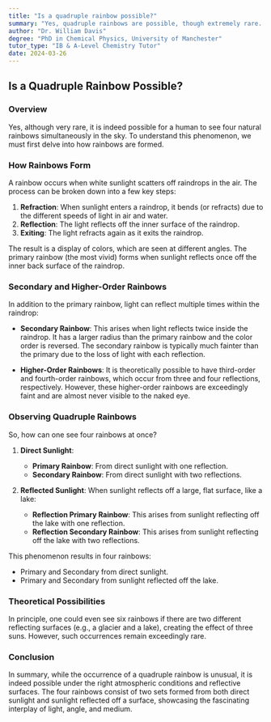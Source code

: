 ```yaml
---
title: "Is a quadruple rainbow possible?"
summary: "Yes, quadruple rainbows are possible, though extremely rare. They occur when direct sunlight and sunlight reflected by a large surface, like a lake, create two sets of primary and secondary rainbows. While a third-order rainbow is difficult to see, a lake reflecting sunlight acts like a second sun, creating a visible quadruple rainbow."
author: "Dr. William Davis"
degree: "PhD in Chemical Physics, University of Manchester"
tutor_type: "IB & A-Level Chemistry Tutor"
date: 2024-03-26
---
```


## Is a Quadruple Rainbow Possible?

### Overview

Yes, although very rare, it is indeed possible for a human to see four natural rainbows simultaneously in the sky. To understand this phenomenon, we must first delve into how rainbows are formed.

### How Rainbows Form

A rainbow occurs when white sunlight scatters off raindrops in the air. The process can be broken down into a few key steps:

1. **Refraction**: When sunlight enters a raindrop, it bends (or refracts) due to the different speeds of light in air and water.
2. **Reflection**: The light reflects off the inner surface of the raindrop.
3. **Exiting**: The light refracts again as it exits the raindrop.

The result is a display of colors, which are seen at different angles. The primary rainbow (the most vivid) forms when sunlight reflects once off the inner back surface of the raindrop. 

### Secondary and Higher-Order Rainbows

In addition to the primary rainbow, light can reflect multiple times within the raindrop:

- **Secondary Rainbow**: This arises when light reflects twice inside the raindrop. It has a larger radius than the primary rainbow and the color order is reversed. The secondary rainbow is typically much fainter than the primary due to the loss of light with each reflection.
  
- **Higher-Order Rainbows**: It is theoretically possible to have third-order and fourth-order rainbows, which occur from three and four reflections, respectively. However, these higher-order rainbows are exceedingly faint and are almost never visible to the naked eye. 

### Observing Quadruple Rainbows

So, how can one see four rainbows at once? 

1. **Direct Sunlight**:
   - **Primary Rainbow**: From direct sunlight with one reflection.
   - **Secondary Rainbow**: From direct sunlight with two reflections.

2. **Reflected Sunlight**: When sunlight reflects off a large, flat surface, like a lake:
   - **Reflection Primary Rainbow**: This arises from sunlight reflecting off the lake with one reflection.
   - **Reflection Secondary Rainbow**: This arises from sunlight reflecting off the lake with two reflections.

This phenomenon results in four rainbows:
- Primary and Secondary from direct sunlight.
- Primary and Secondary from sunlight reflected off the lake.

### Theoretical Possibilities

In principle, one could even see six rainbows if there are two different reflecting surfaces (e.g., a glacier and a lake), creating the effect of three suns. However, such occurrences remain exceedingly rare.

### Conclusion

In summary, while the occurrence of a quadruple rainbow is unusual, it is indeed possible under the right atmospheric conditions and reflective surfaces. The four rainbows consist of two sets formed from both direct sunlight and sunlight reflected off a surface, showcasing the fascinating interplay of light, angle, and medium.
    
